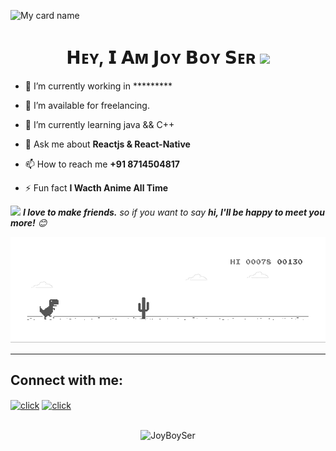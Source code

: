 
![My card name](https://cardivo.vercel.app/api?name=JOY-BOY-SER%20&description=Hi,%20Welcome%20To%20My%20Profile&image=https://telegra.ph/file/aadc390f35860b626ac38.jpg?q=tbn:ANd9GcR7aMC3bf4bg4l_nhYS2Un9FXbFYcB4T83Shjk8xSUZDh_D61LFpzbpeqLW&s=10?v=4&backgroundColor=%23e4f2f6&instagram=Joy_Boy_Ser&github=JoyBoySer&)
</p>
</p>







<h1 align="center"><b> 𝗛ᴇʏ, 𝗜 𝗔ᴍ 𝗝ᴏʏ 𝗕ᴏʏ 𝗦ᴇʀ</b> <img src="https://media.giphy.com/media/hvRJCLFzcasrR4ia7z/giphy.gif" width="35"></h1>

- 🔭 I’m currently working in *********

- 🤝 I’m available for freelancing.

- 🌱 I’m currently learning java && C++ 

- 💬 Ask me about **Reactjs & React-Native**

- 📫 How to reach me **+91 8714504817**

- ⚡ Fun fact **I Wacth Anime All Time**


<img src="https://media.giphy.com/media/LnQjpWaON8nhr21vNW/giphy.gif" width="60"> <em><b>I love to make friends.</b> so if you want to say <b>hi, I'll be happy to meet you more!</b> 😊</em>


![Dino](https://raw.githubusercontent.com/wangningkai/wangningkai/master/assets/dino.gif)

-----

<h2>Connect with me:</h2>
<p>
<a href="https://instagram.com/joy_boy_ser" target="blank"><img align="center" src="https://raw.githubusercontent.com/rahuldkjain/github-profile-readme-generator/master/src/images/icons/Social/instagram.svg" alt="click" height="30" width="40" /></a>
<a href="https://wa.me/+918714504817" target="blank"><img align="center" src="https://raw.githubusercontent.com/rahuldkjain/github-profile-readme-generator/master/src/images/icons/Social/whatsapp.svg" alt="click" height="30" width="40" /></a>
</br></br>


<p align="center"> <img src="https://komarev.com/ghpvc/?username=JoyBoyser&label=VISITORS%20COUNT&color=10d9c3&style=plastic" alt="JoyBoySer" /> </p>
